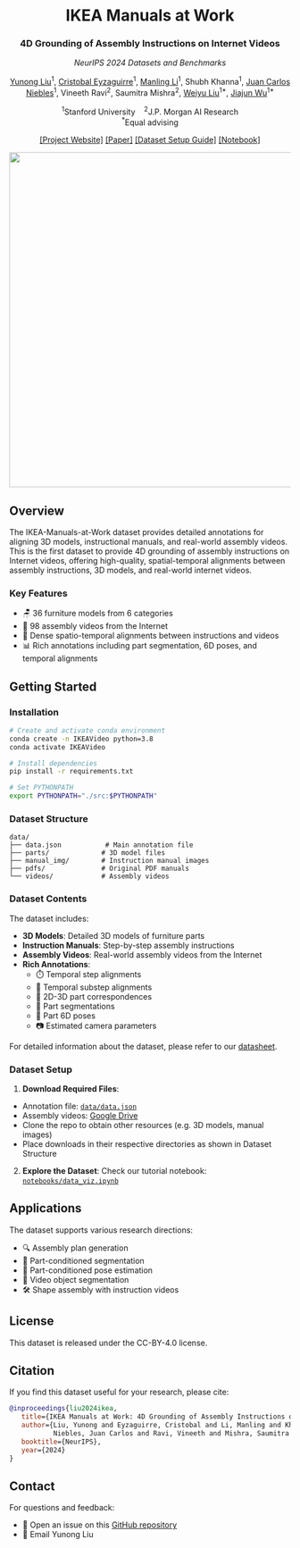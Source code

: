 <div align="center">

# IKEA Manuals at Work
### 4D Grounding of Assembly Instructions on Internet Videos
*NeurIPS 2024 Datasets and Benchmarks*

[Yunong Liu](http://yunongliu.com/)<sup>1</sup>, [Cristobal Eyzaguirre](https://ceyzaguirre4.github.io)<sup>1</sup>, [Manling Li](https://limanling.github.io)<sup>1</sup>, Shubh Khanna<sup>1</sup>, [Juan Carlos Niebles](https://www.niebles.net)<sup>1</sup>, Vineeth Ravi<sup>2</sup>, Saumitra Mishra<sup>2</sup>, [Weiyu Liu](http://weiyuliu.com)<sup>1*</sup>, [Jiajun Wu](https://jiajunwu.com)<sup>1*</sup>

<sup>1</sup>Stanford University &nbsp;&nbsp; <sup>2</sup>J.P. Morgan AI Research  
<sup>*</sup>Equal advising

[[Project Website]](https://yunongliu1.github.io/ikea-video-manual/) [[Paper]](https://yunongliu1.github.io/ikea-video-manual/) [[Dataset Setup Guide]](#dataset-setup) [[Notebook]](https://github.com/yunongLiu1/IKEA-Manuals-at-Work/blob/main/notebooks/data_viz.ipynb)

<img src="./assets/dataset_visualization.gif" width="600px"/>
</div>

## Overview
The IKEA-Manuals-at-Work dataset provides detailed annotations for aligning 3D models, instructional manuals, and real-world assembly videos. This is the first dataset to provide 4D grounding of assembly instructions on Internet videos, offering high-quality, spatial-temporal alignments between assembly instructions, 3D models, and real-world internet videos.

### Key Features
- 🪑 36 furniture models from 6 categories
- 🎥 98 assembly videos from the Internet
- 🔄 Dense spatio-temporal alignments between instructions and videos
- 📊 Rich annotations including part segmentation, 6D poses, and temporal alignments

## Getting Started

### Installation
```bash
# Create and activate conda environment
conda create -n IKEAVideo python=3.8
conda activate IKEAVideo

# Install dependencies
pip install -r requirements.txt

# Set PYTHONPATH
export PYTHONPATH="./src:$PYTHONPATH"
```

### Dataset Structure
```
data/
├── data.json           # Main annotation file
├── parts/             # 3D model files
├── manual_img/        # Instruction manual images
├── pdfs/              # Original PDF manuals
└── videos/            # Assembly videos
```

### Dataset Contents
The dataset includes:
- **3D Models**: Detailed 3D models of furniture parts
- **Instruction Manuals**: Step-by-step assembly instructions
- **Assembly Videos**: Real-world assembly videos from the Internet
- **Rich Annotations**:
   - ⏱️ Temporal step alignments
   - 🔄 Temporal substep alignments
   - 🎯 2D-3D part correspondences
   - 🎨 Part segmentations
   - 📐 Part 6D poses
   - 📷 Estimated camera parameters

For detailed information about the dataset, please refer to our [datasheet](https://github.com/yunongLiu1/IKEA-Manuals-at-Work/blob/main/datasheet.md).

### Dataset Setup
1. **Download Required Files**:
  - Annotation file: [`data/data.json`](https://github.com/yunongLiu1/IKEA-Manuals-at-Work/blob/main/data/data.json)
  - Assembly videos: [Google Drive](https://drive.google.com/drive/folders/1x0mzse3WJUXSJ9MfeX1kvmApIfWsCGZw)
  - Clone the repo to obtain other resources (e.g. 3D models, manual images)
  - Place downloads in their respective directories as shown in Dataset Structure

2. **Explore the Dataset**:
  Check our tutorial notebook: [`notebooks/data_viz.ipynb`](https://github.com/yunongLiu1/IKEA-Manuals-at-Work/blob/main/notebooks/data_viz.ipynb)



## Applications
The dataset supports various research directions:
- 🔍 Assembly plan generation
- 🎯 Part-conditioned segmentation
- 📐 Part-conditioned pose estimation
- 🎥 Video object segmentation
- 🛠️ Shape assembly with instruction videos

## License
This dataset is released under the CC-BY-4.0 license.

## Citation
If you find this dataset useful for your research, please cite:
```bibtex
@inproceedings{liu2024ikea,
   title={IKEA Manuals at Work: 4D Grounding of Assembly Instructions on Internet Videos},
   author={Liu, Yunong and Eyzaguirre, Cristobal and Li, Manling and Khanna, Shubh and 
           Niebles, Juan Carlos and Ravi, Vineeth and Mishra, Saumitra and Liu, Weiyu* and Wu, Jiajun*},
   booktitle={NeurIPS},
   year={2024}
}
```

## Contact
For questions and feedback:
- 📮 Open an issue on this [GitHub repository](https://github.com/yunongLiu1/IKEA-Manuals-at-Work)
- 📧 Email Yunong Liu
